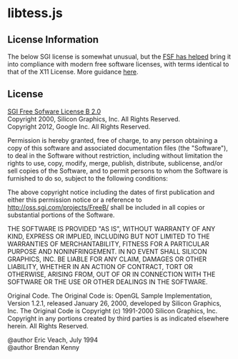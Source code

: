 # libtess.js

## License Information

The below SGI license is somewhat unusual, but the
[FSF has helped](http://www.fsf.org/blogs/licensing/2008-09-sgi-announcement)
bring it into compliance with modern free software licenses, with terms
identical to that of the X11 License. More guidance [here](http://www.gnu.org/licenses/license-list.html#SGIFreeB).

## License
[SGI Free Sofware License B 2.0](http://oss.sgi.com/projects/FreeB/)  
Copyright 2000, Silicon Graphics, Inc. All Rights Reserved.  
Copyright 2012, Google Inc. All Rights Reserved.

Permission is hereby granted, free of charge, to any person obtaining a copy
of this software and associated documentation files (the "Software"), to
deal in the Software without restriction, including without limitation the
rights to use, copy, modify, merge, publish, distribute, sublicense, and/or
sell copies of the Software, and to permit persons to whom the Software is
furnished to do so, subject to the following conditions:

The above copyright notice including the dates of first publication and
either this permission notice or a reference to http://oss.sgi.com/projects/FreeB/
shall be included in all copies or substantial portions of the Software.

THE SOFTWARE IS PROVIDED "AS IS", WITHOUT WARRANTY OF ANY KIND, EXPRESS OR
IMPLIED, INCLUDING BUT NOT LIMITED TO THE WARRANTIES OF MERCHANTABILITY,
FITNESS FOR A PARTICULAR PURPOSE AND NONINFRINGEMENT. IN NO EVENT SHALL
SILICON GRAPHICS, INC. BE LIABLE FOR ANY CLAIM, DAMAGES OR OTHER LIABILITY,
WHETHER IN AN ACTION OF CONTRACT, TORT OR OTHERWISE, ARISING FROM, OUT OF OR
IN CONNECTION WITH THE SOFTWARE OR THE USE OR OTHER DEALINGS IN THE SOFTWARE.

Original Code. The Original Code is: OpenGL Sample Implementation,
Version 1.2.1, released January 26, 2000, developed by Silicon Graphics,
Inc. The Original Code is Copyright (c) 1991-2000 Silicon Graphics, Inc.
Copyright in any portions created by third parties is as indicated
elsewhere herein. All Rights Reserved.

@author Eric Veach, July 1994  
@author Brendan Kenny
